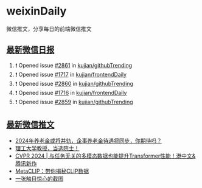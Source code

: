 # weixinDaily
微信推文，分享每日的前端微信推文

## [最新微信日报](https://github.com/kujian/weixinDaily/issues)

<!--START_SECTION:activity-->
1. ❗ Opened issue [#2861](https://github.com/kujian/githubTrending/issues/2861) in [kujian/githubTrending](https://github.com/kujian/githubTrending)
2. ❗ Opened issue [#1717](https://github.com/kujian/frontendDaily/issues/1717) in [kujian/frontendDaily](https://github.com/kujian/frontendDaily)
3. ❗ Opened issue [#2860](https://github.com/kujian/githubTrending/issues/2860) in [kujian/githubTrending](https://github.com/kujian/githubTrending)
4. ❗ Opened issue [#1716](https://github.com/kujian/frontendDaily/issues/1716) in [kujian/frontendDaily](https://github.com/kujian/frontendDaily)
5. ❗ Opened issue [#2859](https://github.com/kujian/githubTrending/issues/2859) in [kujian/githubTrending](https://github.com/kujian/githubTrending)
<!--END_SECTION:activity-->


## [最新微信推文](https://weixin.qdkfweb.cn/)

<!-- BLOG-POST-LIST:START -->
- [2024年养老金或将并轨，企事养老金待遇将同步，你期待吗？](https://weixin.qdkfweb.cn/44243.html)
- [理工大学教授，当选院士！](https://weixin.qdkfweb.cn/44267.html)
- [CVPR 2024 | 与任务无关的多模态数据也能提升Transformer性能！港中文&amp;腾讯新作](https://weixin.qdkfweb.cn/44268.html)
- [MetaCLIP：带你揭秘CLIP数据](https://weixin.qdkfweb.cn/44269.html)
- [一张触目惊心的截图](https://weixin.qdkfweb.cn/44237.html)
<!-- BLOG-POST-LIST:END -->